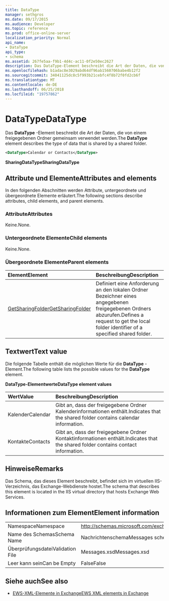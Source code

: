 ```yaml
---
title: DataType
manager: sethgros
ms.date: 09/17/2015
ms.audience: Developer
ms.topic: reference
ms.prod: office-online-server
localization_priority: Normal
api_name:
- DataType
api_type:
- schema
ms.assetid: 267fe5aa-f9b1-4d4c-ac11-0f2e50ec2627
description: Das DataType-Element beschreibt die Art der Daten, die von einem freigegebenen Ordner gemeinsam verwendet werden.
ms.openlocfilehash: b1adac8e3029abd64df96ab1560706babe4b12f2
ms.sourcegitcommit: 34041125dc8c5f993b21cebfc4f8b72f0fd2cb6f
ms.translationtype: MT
ms.contentlocale: de-DE
ms.lasthandoff: 06/25/2018
ms.locfileid: "19757862"
---
```

# <a name="datatype"></a><span data-ttu-id="f3e60-103">DataType</span><span class="sxs-lookup"><span data-stu-id="f3e60-103">DataType</span></span>

<span data-ttu-id="f3e60-104">Das **DataType** -Element beschreibt die Art der Daten, die von einem freigegebenen Ordner gemeinsam verwendet werden.</span><span class="sxs-lookup"><span data-stu-id="f3e60-104">The **DataType** element describes the type of data that is shared by a shared folder.</span></span> 
  
```xml
<DataType>Calendar or Contacts</DataType>
```

<span data-ttu-id="f3e60-105">**SharingDataType**</span><span class="sxs-lookup"><span data-stu-id="f3e60-105">**SharingDataType**</span></span>

## <a name="attributes-and-elements"></a><span data-ttu-id="f3e60-106">Attribute und Elemente</span><span class="sxs-lookup"><span data-stu-id="f3e60-106">Attributes and elements</span></span>

<span data-ttu-id="f3e60-107">In den folgenden Abschnitten werden Attribute, untergeordnete und übergeordnete Elemente erläutert.</span><span class="sxs-lookup"><span data-stu-id="f3e60-107">The following sections describe attributes, child elements, and parent elements.</span></span>
  
### <a name="attributes"></a><span data-ttu-id="f3e60-108">Attribute</span><span class="sxs-lookup"><span data-stu-id="f3e60-108">Attributes</span></span>

<span data-ttu-id="f3e60-109">Keine.</span><span class="sxs-lookup"><span data-stu-id="f3e60-109">None.</span></span>
  
### <a name="child-elements"></a><span data-ttu-id="f3e60-110">Untergeordnete Elemente</span><span class="sxs-lookup"><span data-stu-id="f3e60-110">Child elements</span></span>

<span data-ttu-id="f3e60-111">Keine.</span><span class="sxs-lookup"><span data-stu-id="f3e60-111">None.</span></span>
  
### <a name="parent-elements"></a><span data-ttu-id="f3e60-112">Übergeordnete Elemente</span><span class="sxs-lookup"><span data-stu-id="f3e60-112">Parent elements</span></span>

|<span data-ttu-id="f3e60-113">**Element**</span><span class="sxs-lookup"><span data-stu-id="f3e60-113">**Element**</span></span>|<span data-ttu-id="f3e60-114">**Beschreibung**</span><span class="sxs-lookup"><span data-stu-id="f3e60-114">**Description**</span></span>|
|:-----|:-----|
|[<span data-ttu-id="f3e60-115">GetSharingFolder</span><span class="sxs-lookup"><span data-stu-id="f3e60-115">GetSharingFolder</span></span>](getsharingfolder.md) <br/> |<span data-ttu-id="f3e60-116">Definiert eine Anforderung an den lokalen Ordner Bezeichner eines angegebenen freigegebenen Ordners abzurufen.</span><span class="sxs-lookup"><span data-stu-id="f3e60-116">Defines a request to get the local folder identifier of a specified shared folder.</span></span>  <br/> |
   
## <a name="text-value"></a><span data-ttu-id="f3e60-117">Textwert</span><span class="sxs-lookup"><span data-stu-id="f3e60-117">Text value</span></span>

<span data-ttu-id="f3e60-118">Die folgende Tabelle enthält die möglichen Werte für die **DataType** -Element.</span><span class="sxs-lookup"><span data-stu-id="f3e60-118">The following table lists the possible values for the **DataType** element.</span></span> 
  
<span data-ttu-id="f3e60-119">**DataType-Elementwerte**</span><span class="sxs-lookup"><span data-stu-id="f3e60-119">**DataType element values**</span></span>

|<span data-ttu-id="f3e60-120">**Wert**</span><span class="sxs-lookup"><span data-stu-id="f3e60-120">**Value**</span></span>|<span data-ttu-id="f3e60-121">**Beschreibung**</span><span class="sxs-lookup"><span data-stu-id="f3e60-121">**Description**</span></span>|
|:-----|:-----|
|<span data-ttu-id="f3e60-122">Kalender</span><span class="sxs-lookup"><span data-stu-id="f3e60-122">Calendar</span></span>  <br/> |<span data-ttu-id="f3e60-123">Gibt an, dass der freigegebene Ordner Kalenderinformationen enthält.</span><span class="sxs-lookup"><span data-stu-id="f3e60-123">Indicates that the shared folder contains calendar information.</span></span>  <br/> |
|<span data-ttu-id="f3e60-124">Kontakte</span><span class="sxs-lookup"><span data-stu-id="f3e60-124">Contacts</span></span>  <br/> |<span data-ttu-id="f3e60-125">Gibt an, dass der freigegebene Ordner Kontaktinformationen enthält.</span><span class="sxs-lookup"><span data-stu-id="f3e60-125">Indicates that the shared folder contains contact information.</span></span>  <br/> |
   
## <a name="remarks"></a><span data-ttu-id="f3e60-126">Hinweise</span><span class="sxs-lookup"><span data-stu-id="f3e60-126">Remarks</span></span>

<span data-ttu-id="f3e60-127">Das Schema, das dieses Element beschreibt, befindet sich im virtuellen IIS-Verzeichnis, das Exchange-Webdienste hostet.</span><span class="sxs-lookup"><span data-stu-id="f3e60-127">The schema that describes this element is located in the IIS virtual directory that hosts Exchange Web Services.</span></span>
  
## <a name="element-information"></a><span data-ttu-id="f3e60-128">Informationen zum Element</span><span class="sxs-lookup"><span data-stu-id="f3e60-128">Element information</span></span>

|||
|:-----|:-----|
|<span data-ttu-id="f3e60-129">Namespace</span><span class="sxs-lookup"><span data-stu-id="f3e60-129">Namespace</span></span>  <br/> |http://schemas.microsoft.com/exchange/services/2006/messages  <br/> |
|<span data-ttu-id="f3e60-130">Name des Schemas</span><span class="sxs-lookup"><span data-stu-id="f3e60-130">Schema Name</span></span>  <br/> |<span data-ttu-id="f3e60-131">Nachrichtenschema</span><span class="sxs-lookup"><span data-stu-id="f3e60-131">Messages schema</span></span>  <br/> |
|<span data-ttu-id="f3e60-132">Überprüfungsdatei</span><span class="sxs-lookup"><span data-stu-id="f3e60-132">Validation File</span></span>  <br/> |<span data-ttu-id="f3e60-133">Messages.xsd</span><span class="sxs-lookup"><span data-stu-id="f3e60-133">Messages.xsd</span></span>  <br/> |
|<span data-ttu-id="f3e60-134">Leer kann sein</span><span class="sxs-lookup"><span data-stu-id="f3e60-134">Can be Empty</span></span>  <br/> |<span data-ttu-id="f3e60-135">False</span><span class="sxs-lookup"><span data-stu-id="f3e60-135">False</span></span>  <br/> |
   
## <a name="see-also"></a><span data-ttu-id="f3e60-136">Siehe auch</span><span class="sxs-lookup"><span data-stu-id="f3e60-136">See also</span></span>

- [<span data-ttu-id="f3e60-137">EWS-XML-Elemente in Exchange</span><span class="sxs-lookup"><span data-stu-id="f3e60-137">EWS XML elements in Exchange</span></span>](ews-xml-elements-in-exchange.md)

